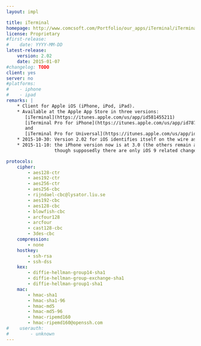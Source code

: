 ```yaml
---
layout: impl

title: iTerminal
homepage: http://www.comcsoft.com/Portfolio/our_apps/iTerminal/iTerminal_overview.php
license: Proprietary
#first-release:
#    date: YYYY-MM-DD
latest-release:
    version: 2.02
    date: 2015-01-07
#changelog: TODO
client: yes
server: no
#platforms:
#    - iphone
#    - ipad
remarks: |
    * Client for Apple iOS (iPhone, iPod, iPad).
    * Available at the Apple App Store in three versions:
       [iTerminal](https://itunes.apple.com/us/app/id581455211)
       [iTerminal Pro for iPhone](https://itunes.apple.com/us/app/id787053466)
       and
       [iTerminal Pro for Universal](https://itunes.apple.com/us/app/id586842129)
    * 2015-10-30: Version 2.02 for iOS identifies itself on the wire as `SSH-2.0-libssh2_1.4.3`, so likely based on [libssh2](/impls/libssh2.html).
    * 2015-11-10: the iPhone version now is at 3.0 (the others remain at 2.02),
                  though supposedly there are only iOS 9 related changes

protocols:
    cipher:
        - aes128-ctr
        - aes192-ctr
        - aes256-ctr
        - aes256-cbc
        - rijndael-cbc@lysator.liu.se
        - aes192-cbc
        - aes128-cbc
        - blowfish-cbc
        - arcfour128
        - arcfour
        - cast128-cbc
        - 3des-cbc
    compression:
        - none
    hostkey:
        - ssh-rsa
        - ssh-dss
    kex:
        - diffie-hellman-group14-sha1
        - diffie-hellman-group-exchange-sha1
        - diffie-hellman-group1-sha1
    mac:
        - hmac-sha1
        - hmac-sha1-96
        - hmac-md5
        - hmac-md5-96
        - hmac-ripemd160
        - hmac-ripemd160@openssh.com
#    userauth:
#        - unknown
---
```

